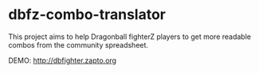 # dbfz-combo-translator
This project aims to help Dragonball fighterZ players to get more readable combos from the community spreadsheet.

DEMO: http://dbfighter.zapto.org
